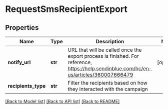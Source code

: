 # RequestSmsRecipientExport

## Properties
Name | Type | Description | Notes
------------ | ------------- | ------------- | -------------
**notify_url** | **str** | URL that will be called once the export process is finished. For reference, https://help.sendinblue.com/hc/en-us/articles/360007666479 | [optional] 
**recipients_type** | **str** | Filter the recipients based on how they interacted with the campaign | 

[[Back to Model list]](../README.md#documentation-for-models) [[Back to API list]](../README.md#documentation-for-api-endpoints) [[Back to README]](../README.md)

